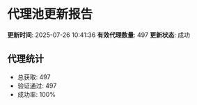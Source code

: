 # 代理池更新报告

**更新时间**: 2025-07-26 10:41:36
**有效代理数量**: 497
**更新状态**:  成功

## 代理统计
- 总获取: 497
- 验证通过: 497
- 成功率: 100%
